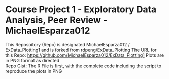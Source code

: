# Course Project 1 - Exploratory Data Analysis, Peer Review - MichaelEsparza012  
This Reposoitory (Repo) is designated MichaelEsparza012 / ExData_Plotting1 and is forked from rdpeng/ExData_Plotting
The URL for this Repo: https://github.com/MichaelEsparza012/ExData_Plotting1
Plots are in PNG format as directed  
Repo Gist: The R File is first, with the complete code including the script to reproduce the plots in PNG
